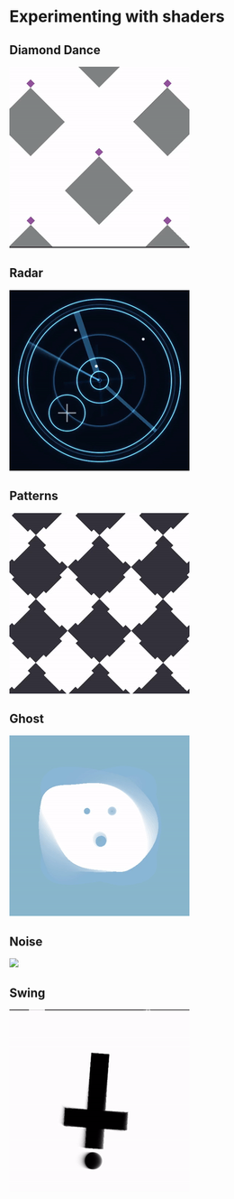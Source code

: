 # Experimenting with shaders

## Diamond Dance

![](recordings/zoom.gif)

## Radar

![](recordings/radar.gif)

## Patterns

![](recordings/patterns.gif)

## Ghost

![](recordings/ghost.gif)

## Noise

![](recordings/nosie.gif)

## Swing

![](recordings/swing.gif)


